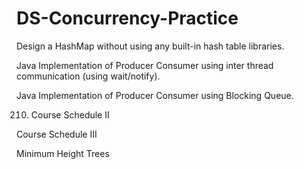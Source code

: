 # DS-Concurrency-Practice
Design a HashMap without using any built-in hash table libraries.

Java Implementation of Producer Consumer using inter thread communication (using wait/notify).

Java Implementation of Producer Consumer using Blocking Queue.

210. Course Schedule II

Course Schedule III

Minimum Height Trees
